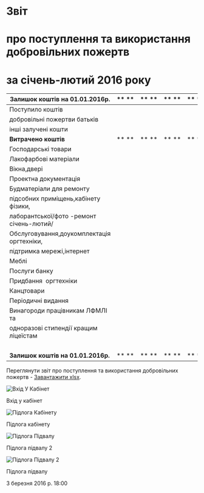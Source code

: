 # Звіт

# про поступлення та використання добровільних пожертв

# за січень-лютий 2016 року

|      **Залишок коштів на 01.01.2016р.**    | ** ** | ** ** | ** ** | ** ** |  **7105**  |
| ------------------------------------------ | ----- | ----- | ----- | ----- | ---------- |
|             Поступило коштів               |       |       |       |       | **139936** |
|        добровільні пожертви батьків        |       |       |       |       |   139936   |
|            інші залучені кошти             |       |       |       |       |            |
|            **Витрачено коштів**            | ** ** | ** ** | ** ** | ** ** | **91476**  |
|            Господарські товари             |       |       |       |       |    936     |
|           Лакофарбові матеріали            |       |       |       |       |            |
|                Вікна,двері                 |       |       |       |       |            |
|           Проектна документація            |       |       |       |       |            |
|          Будматеріали для ремонту          |       |       |       |       |            |
|    підсобних приміщень,кабінету фізики,    |       |       |       |       |            |
|  лаборантської/фото -ремонт січень-лютий/  |       |       |       |       |   56791    |
| Обслуговування,доукомплектація оргтехніки, |       |       |       |       |            |
|         підтримка мережі,інтернет          |       |       |       |       |   17928    |
|                   Меблі                    |       |       |       |       |    8980    |
|               Послуги банку                |       |       |       |       |    141     |
|           Придбання  оргтехніки            |       |       |       |       |    2000    |
|                Канцтовари                  |       |       |       |       |            |
|             Періодичні видання             |       |       |       |       |            |
|      Винагороди працівникам ЛФМЛІ та       |       |       |       |       |    4700    |
|   одноразові стипендії кращим ліцеїстам    |       |       |       |       |            |
|                                            |       |       |       |       |            |
|     **Залишок коштів на 01.01.2016р.**     | ** ** | ** ** | ** ** | ** ** | **55565**  |

Переглянути звіт про поступлення та використання добровільних пожертв - [Завантажити xlsx](/files/info/public-info/звіт-за-січень-лютий-2016-року/звіт-лфмл-січень-лютий-2016-уточнення.xlsx).


![Вхід У Кабінет](/images/info/public-info/звіт-за-січень-лютий-2016-року/вхід-у-кабінет.jpg)

Вхід у кабінет


![Підлога Кабінету](/images/info/public-info/звіт-за-січень-лютий-2016-року/підлога-кабінету.jpg)

Підлога кабінету


![Підлога Підвалу](/images/info/public-info/звіт-за-січень-лютий-2016-року/підлога-підвалу.jpg)

Підлога підвалу 2


![Підлога Підвалу 2](/images/info/public-info/звіт-за-січень-лютий-2016-року/підлога-підвалу-2.jpg)

Підлога підвалу

3 березня 2016 р. 18:00

